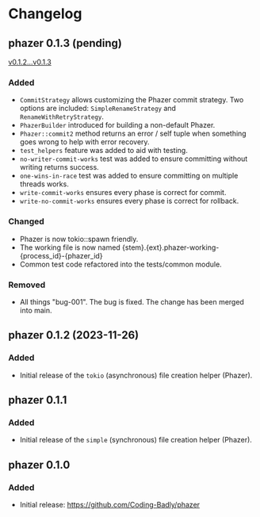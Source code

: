 # Changelog

## phazer 0.1.3 (pending)
[v0.1.2...v0.1.3](https://github.com/Coding-Badly/phazer/compare/v0.1.2...v0.1.3)

### Added

- `CommitStrategy` allows customizing the Phazer commit strategy.  Two options are included: `SimpleRenameStrategy` and `RenameWithRetryStrategy`.
- `PhazerBuilder` introduced for building a non-default Phazer.
- `Phazer::commit2` method returns an error / self tuple when something goes wrong to help with error recovery.
- `test_helpers` feature was added to aid with testing.
- `no-writer-commit-works` test was added to ensure committing without writing returns success.
- `one-wins-in-race` test was added to ensure committing on multiple threads works.
- `write-commit-works` ensures every phase is correct for commit.
- `write-no-commit-works` ensures every phase is correct for rollback.

### Changed

- Phazer is now tokio::spawn friendly.
- The working file is now named {stem}.{ext}.phazer-working-{process_id}-{phazer_id}
- Common test code refactored into the tests/common module.

### Removed

- All things "bug-001".  The bug is fixed.  The change has been merged into main.

## phazer 0.1.2 (2023-11-26)

### Added

- Initial release of the `tokio` (asynchronous) file creation helper (Phazer).

## phazer 0.1.1

### Added

- Initial release of the `simple` (synchronous) file creation helper (Phazer).

## phazer 0.1.0

### Added

- Initial release: https://github.com/Coding-Badly/phazer

